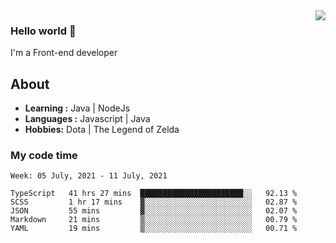 <img align='right' src="https://github-readme-stats.vercel.app/api?username=jumodada&show_icons=true&theme=vue">

### Hello world 👋

I'm a Front-end developer 
    
## About
-  **Learning :** Java | NodeJs
-  **Languages :** Javascript | Java
-  **Hobbies:** Dota | The Legend of Zelda

### My code time

<!--START_SECTION:waka-->
```text
Week: 05 July, 2021 - 11 July, 2021

TypeScript   41 hrs 27 mins  ███████████████████████░░   92.13 % 
SCSS         1 hr 17 mins    ▓░░░░░░░░░░░░░░░░░░░░░░░░   02.87 % 
JSON         55 mins         ▓░░░░░░░░░░░░░░░░░░░░░░░░   02.07 % 
Markdown     21 mins         ▒░░░░░░░░░░░░░░░░░░░░░░░░   00.79 % 
YAML         19 mins         ▒░░░░░░░░░░░░░░░░░░░░░░░░   00.71 % 
```
<!--END_SECTION:waka-->
